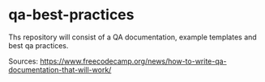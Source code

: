 # qa-best-practices
Ths repository will consist of a QA documentation, example templates and best qa practices.

Sources:
https://www.freecodecamp.org/news/how-to-write-qa-documentation-that-will-work/